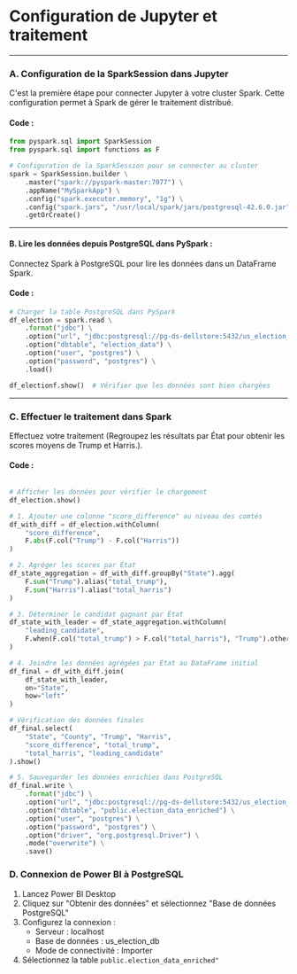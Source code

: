 # Configuration de Jupyter et traitement

---

### A. Configuration de la SparkSession dans Jupyter
C'est la première étape pour connecter Jupyter à votre cluster Spark. Cette configuration permet à Spark de gérer le traitement distribué.

#### Code :
```python
from pyspark.sql import SparkSession
from pyspark.sql import functions as F

# Configuration de la SparkSession pour se connecter au cluster
spark = SparkSession.builder \
    .master("spark://pyspark-master:7077") \
    .appName("MySparkApp") \
    .config("spark.executor.memory", "1g") \
    .config("spark.jars", "/usr/local/spark/jars/postgresql-42.6.0.jar") \
    .getOrCreate()
```

---

 
#### B. Lire les données depuis PostgreSQL dans PySpark :
Connectez Spark à PostgreSQL pour lire les données dans un DataFrame Spark.

#### Code :
```python
# Charger la table PostgreSQL dans PySpark
df_election = spark.read \
    .format("jdbc") \
    .option("url", "jdbc:postgresql://pg-ds-dellstore:5432/us_election_db") \
    .option("dbtable", "election_data") \
    .option("user", "postgres") \
    .option("password", "postgres") \
    .load()

df_electionf.show()  # Vérifier que les données sont bien chargées
```
---

### C. Effectuer le traitement dans Spark
Effectuez votre traitement (Regroupez les résultats par État pour obtenir les scores moyens de Trump et Harris.).

#### Code :
```python

# Afficher les données pour vérifier le chargement
df_election.show()

# 1. Ajouter une colonne "score_difference" au niveau des comtés
df_with_diff = df_election.withColumn(
    "score_difference",
    F.abs(F.col("Trump") - F.col("Harris"))
)

# 2. Agréger les scores par État
df_state_aggregation = df_with_diff.groupBy("State").agg(
    F.sum("Trump").alias("total_trump"),
    F.sum("Harris").alias("total_harris")
)

# 3. Déterminer le candidat gagnant par État
df_state_with_leader = df_state_aggregation.withColumn(
    "leading_candidate",
    F.when(F.col("total_trump") > F.col("total_harris"), "Trump").otherwise("Harris")
)

# 4. Joindre les données agrégées par État au DataFrame initial
df_final = df_with_diff.join(
    df_state_with_leader,
    on="State",
    how="left"
)

# Vérification des données finales
df_final.select(
    "State", "County", "Trump", "Harris", 
    "score_difference", "total_trump", 
    "total_harris", "leading_candidate"
).show()

# 5. Sauvegarder les données enrichies dans PostgreSQL
df_final.write \
    .format("jdbc") \
    .option("url", "jdbc:postgresql://pg-ds-dellstore:5432/us_election_db") \
    .option("dbtable", "public.election_data_enriched") \
    .option("user", "postgres") \
    .option("password", "postgres") \
    .option("driver", "org.postgresql.Driver") \
    .mode("overwrite") \
    .save()

```


### D. Connexion de Power BI à PostgreSQL

1. Lancez Power BI Desktop
2. Cliquez sur "Obtenir des données" et sélectionnez "Base de données PostgreSQL"
3. Configurez la connexion :
   - Serveur : localhost
   - Base de données : us_election_db
   - Mode de connectivité : Importer
4. Sélectionnez la table `public.election_data_enriched"`